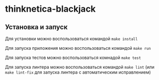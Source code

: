 # thinknetica-blackjack

## Установка и запуск

Для установки можно воспользоваться командой `make install`

Для запуска приложения можно воспользоваться командой `make run`

Для запуска тестов можно воспользоваться комнадой `make test`

Для запуска линтера можно воспользоваться командой `make lint` (или `make lint-fix` для запуска линтера с автоматическим исправлением)
